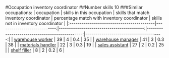 #Occupation inventory coordinator
##Number skills 10
###Similar occupations:
| occupation                                |   skills in this occupation |   skills that match inventory coordinator |   percentage match with inventory coordinator |   skills not in inventory coordinator |
|:------------------------------------------|----------------------------:|------------------------------------------:|----------------------------------------------:|--------------------------------------:|
| [warehouse worker](warehouse_worker.md)   |                          39 |                                         4 |                                           0.4 |                                    35 |
| [warehouse manager](warehouse_manager.md) |                          41 |                                         3 |                                           0.3 |                                    38 |
| [materials handler](materials_handler.md) |                          22 |                                         3 |                                           0.3 |                                    19 |
| [sales assistant](sales_assistant.md)     |                          27 |                                         2 |                                           0.2 |                                    25 |
| [shelf filler](shelf_filler.md)           |                           8 |                                         2 |                                           0.2 |                                     6 |
